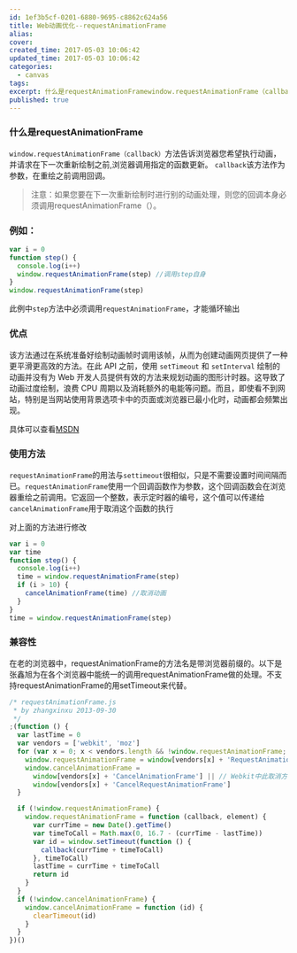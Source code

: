 ```yaml
---
id: 1ef3b5cf-0201-6880-9695-c8862c624a56
title: Web动画优化--requestAnimationFrame
alias:
cover:
created_time: 2017-05-03 10:06:42
updated_time: 2017-05-03 10:06:42
categories:
  - canvas
tags:
excerpt: 什么是requestAnimationFramewindow.requestAnimationFrame（callback）方法告诉浏览器您希望执行动画，并请求在下一次重新绘制之前,浏览器调用指定的函数更新。 callback该方法作为参数，在重绘之前调用回调。注意：如果您要在下一次重新绘制时进行别
published: true
---
```


### 什么是requestAnimationFrame

`window.requestAnimationFrame（callback）`方法告诉浏览器您希望执行动画，并请求在下一次重新绘制之前,浏览器调用指定的函数更新。 `callback`该方法作为参数，在重绘之前调用回调。

> 注意：如果您要在下一次重新绘制时进行别的动画处理，则您的回调本身必须调用requestAnimationFrame（）。

<!-- more -->

### 例如：

```javascript
var i = 0
function step() {
  console.log(i++)
  window.requestAnimationFrame(step) //调用step自身
}
window.requestAnimationFrame(step)
```

此例中`step`方法中必须调用`requestAnimationFrame`，才能循环输出

### 优点

该方法通过在系统准备好绘制动画帧时调用该帧，从而为创建动画网页提供了一种更平滑更高效的方法。在此 API 之前，使用 `setTimeout` 和 `setInterval` 绘制的动画并没有为 Web 开发人员提供有效的方法来规划动画的图形计时器。这导致了动画过度绘制，浪费 CPU 周期以及消耗额外的电能等问题。而且，即使看不到网站，特别是当网站使用背景选项卡中的页面或浏览器已最小化时，动画都会频繁出现。

具体可以查看<a href="https://msdn.microsoft.com/library/hh920765(v=vs.85).aspx" target="_blank">MSDN</a>

### 使用方法

`requestAnimationFrame`的用法与`settimeout`很相似，只是不需要设置时间间隔而已。`requestAnimationFrame`使用一个回调函数作为参数，这个回调函数会在浏览器重绘之前调用。它返回一个整数，表示定时器的编号，这个值可以传递给`cancelAnimationFrame`用于取消这个函数的执行

对上面的方法进行修改

```javascript
var i = 0
var time
function step() {
  console.log(i++)
  time = window.requestAnimationFrame(step)
  if (i > 10) {
    cancelAnimationFrame(time) //取消动画
  }
}
time = window.requestAnimationFrame(step)
```

### 兼容性

在老的浏览器中，requestAnimationFrame的方法名是带浏览器前缀的。以下是张鑫旭为在各个浏览器中能统一的调用requestAnimationFrame做的处理。不支持requestAnimationFrame的用setTimeout来代替。

```javascript
/* requestAnimationFrame.js
 * by zhangxinxu 2013-09-30
 */
;(function () {
  var lastTime = 0
  var vendors = ['webkit', 'moz']
  for (var x = 0; x < vendors.length && !window.requestAnimationFrame; ++x) {
    window.requestAnimationFrame = window[vendors[x] + 'RequestAnimationFrame']
    window.cancelAnimationFrame =
      window[vendors[x] + 'CancelAnimationFrame'] || // Webkit中此取消方法的名字变了
      window[vendors[x] + 'CancelRequestAnimationFrame']
  }

  if (!window.requestAnimationFrame) {
    window.requestAnimationFrame = function (callback, element) {
      var currTime = new Date().getTime()
      var timeToCall = Math.max(0, 16.7 - (currTime - lastTime))
      var id = window.setTimeout(function () {
        callback(currTime + timeToCall)
      }, timeToCall)
      lastTime = currTime + timeToCall
      return id
    }
  }
  if (!window.cancelAnimationFrame) {
    window.cancelAnimationFrame = function (id) {
      clearTimeout(id)
    }
  }
})()
```

